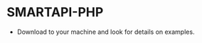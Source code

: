 <h1>SMARTAPI-PHP</h1>

<ul>
<li>Download to your machine and look for details on examples.</li>
</ul>
